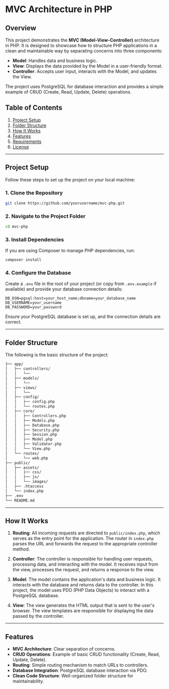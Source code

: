 # MVC Architecture in PHP

## Overview

This project demonstrates the **MVC (Model-View-Controller)** architecture in PHP. It is designed to showcase how to structure PHP applications in a clean and maintainable way by separating concerns into three components:

- **Model**: Handles data and business logic.
- **View**: Displays the data provided by the Model in a user-friendly format.
- **Controller**: Accepts user input, interacts with the Model, and updates the View.

The project uses PostgreSQL for database interaction and provides a simple example of CRUD (Create, Read, Update, Delete) operations.

## Table of Contents

1. [Project Setup](#project-setup)
2. [Folder Structure](#folder-structure)
3. [How It Works](#how-it-works)
4. [Features](#features)
5. [Requirements](#requirements)
6. [License](#license)

---

## Project Setup

Follow these steps to set up the project on your local machine:

### 1. Clone the Repository

```bash
git clone https://github.com/yourusername/mvc-php.git
```

### 2. Navigate to the Project Folder

```bash
cd mvc-php
```

### 3. Install Dependencies

If you are using Composer to manage PHP dependencies, run:

```bash
composer install
```

### 4. Configure the Database

Create a `.env` file in the root of your project (or copy from `.env.example` if available) and provide your database connection details:

```dotenv
DB_DSN=pgsql:host=your_host_name;dbname=your_database_name
DB_USERNAME=your_username
DB_PASSWORD=your_password
```

Ensure your PostgreSQL database is set up, and the connection details are correct.

---

## Folder Structure

The following is the basic structure of the project:

```bash
├── app/
│   ├── controllers/           
│   │   └── 
│   ├── models/                
│   │   └──    
│   ├── views/                 
│   │   └──       
│   ├── config/                 
│   │   ├── config.php 
│   │   └── routes.php 
│   ├── core/                  
│   │   ├── Controllers.php     
│   │   ├── Models.php         
│   │   ├── Database.php         
│   │   ├── Security.php         
│   │   ├── Session.php         
│   │   ├── Model.php         
│   │   ├── Validator.php         
│   │   └── View.php      
│   └── routes/  
│       └── web.php 
├── public/
│   ├── assets/ 
│   │   ├── css/ 
│   │   ├── js/
│   │   └── images/  
│   ├── .htaccess 
│   └── index.php 
├── .env
└── README.md 
```

---

## How It Works

1. **Routing**: All incoming requests are directed to `public/index.php`, which serves as the entry point for the application. The router in `index.php` parses the URL and forwards the request to the appropriate controller method.

2. **Controller**: The controller is responsible for handling user requests, processing data, and interacting with the model. It receives input from the view, processes the request, and returns a response to the view.

3. **Model**: The model contains the application's data and business logic. It interacts with the database and returns data to the controller. In this project, the model uses PDO (PHP Data Objects) to interact with a PostgreSQL database.

4. **View**: The view generates the HTML output that is sent to the user's browser. The view templates are responsible for displaying the data passed by the controller.

---

## Features

- **MVC Architecture**: Clear separation of concerns.
- **CRUD Operations**: Example of basic CRUD functionality (Create, Read, Update, Delete).
- **Routing**: Simple routing mechanism to match URLs to controllers.
- **Database Integration**: PostgreSQL database interaction via PDO.
- **Clean Code Structure**: Well-organized folder structure for maintainability.
